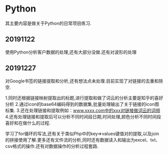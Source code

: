 # Python
  其主要内容是做关于Python的日常项目练习.
## 20191122  
  使用Python分析客户数据的处理,还有大部分没做.还有对波形的处理
  
## 20191227
  对Google书签的链接提取和分析,还有想法点未处理.目前实现了对链接的去重和除空.

  1.同时还根据链接映射提取出的标题,进行提取和做了词云的分析主要是知乎的喜好分析
  2.通过icon的base64编码得到的数据集,批量处理输出了关于链接的icon图标集.
  3.还在处理链接和提取例如：www.xxxx.com中的xxx对链接做词云的词频
  4.还有处理链接和提取后可以分析不同时间段日期,时间处理,颜色分析不同时间段喜好和在做什么的过程.
  
  学习了for循环的写法,还有关于类似Php中的key=>values键值对的提取,以及join的拼接使用了解.更多还有文件流的分析,同时还有数据读入和输出为excel、txt、csv格式的操作.还有对数据操作的分析过程套路.